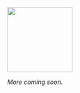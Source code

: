 <img src="http://frontiersusa.github.io/final/assets/img/final-logo.svg" width="150px"/>

_More coming soon._
